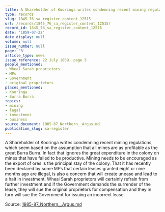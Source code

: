 ```yaml
---
title: A Shareholder of Kooringa writes condemning recent mining regulations
type: records
slug: 1845_76_sa_register_content_12515
url: /records/1845_76_sa_register_content_12515/
record_id: 1845_76_sa_register_content_12515
date: '1859-07-22'
date_display: null
volume: null
issue_number: null
page: '3'
article_type: news
issue_reference: 22 July 1859, page 3
people_mentioned:
- Wheal Sarah proprietors
- MPs
- Government
- original proprietors
places_mentioned:
- Kooringa
- Burra Burra
topics:
- mining
- legal
- investment
- business
source_document: 1985-87_Northern__Argus.md
publication_slug: sa-register
---
```


A Shareholder of Kooringa writes condemning recent mining regulations, which seem based on the assumption that all mines are as profitable as the great Burra Burra.  In fact that ignores the great expenditure in the colony on mines that have failed to be productive.  Mining needs to be encouraged as the export of ores is the principal stay of the colony.  That it has recently been declared by some MPs that certain leases granted eight or nine months ago are illegal, is also a concern that will create unease and lead to a halt in investment.  Wheal Sarah proprietors will certainly refrain from further investment and if the Government demands the surrender of the lease, they will sue the original proprietors for compensation and they in turn will sue the Government for issuing an incorrect lease.

Source: [1985-87_Northern__Argus.md](/downloads/markdown/1985-87_Northern__Argus.md)
